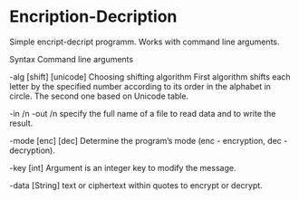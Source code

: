 # Encription-Decription
Simple encript-decript programm. Works with command line arguments.

Syntax 
Command line arguments

-alg [shift] [unicode] 
Choosing shifting algorithm 
First algorithm shifts each letter by the specified number according to its order in the alphabet in circle. 
The second one  based on Unicode table.

-in /n
-out /n
specify the full name of a file to read data and to write the result.

-mode [enc] [dec]
Determine the program’s mode (enc - encryption, dec - decryption). 

-key [int]
Argument is an integer key to modify the message.

-data [String]
text or ciphertext within quotes to encrypt or decrypt.
